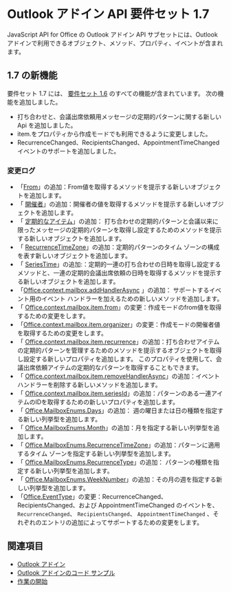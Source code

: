 # <a name="outlook-add-in-api-requirement-set-17"></a>Outlook アドイン API 要件セット 1.7

JavaScript API for Office の Outlook アドイン API サブセットには、Outlook アドインで利用できるオブジェクト、メソッド、プロパティ、イベントが含まれます。

## <a name="whats-new-in-17"></a>1.7 の新機能

要件セット 1.7 には、 [要件セット 1.6](../requirement-set-1.6/outlook-requirement-set-1.6.md) のすべての機能が含まれています。 次の機能を追加しました。

- 打ち合わせと、会議出席依頼用メッセージの定期的パターンに関する新しい Api を追加しました。
- item.をプロパティから作成モードでも利用できるように変更しました。
- RecurrenceChanged、RecipientsChanged、AppointmentTimeChanged イベントのサポートを追加しました。

### <a name="change-log"></a>変更ログ

- 「[From](/javascript/api/outlook_1_7/office.from)」の追加：From値を取得するメソッドを提示する新しいオブジェクトを追加します。
- 「 [開催者](/javascript/api/outlook_1_7/office.organizer)」の追加：開催者の値を取得するメソッドを提示する新しいオブジェクトを追加します。
- 「 [定期的なアイテム](/javascript/api/outlook_1_7/office.recurrence)」の追加： 打ち合わせの定期的パターンと会議以来に限ったメッセージの定期的パターンを取得し設定するためのメソッドを提示する新しいオブジェクトを追加します。
- 「 [RecurrenceTimeZone](/javascript/api/outlook_1_7/office.recurrencetimezone)」の追加：定期的パターンのタイム ゾーンの構成を表す新しいオブジェクトを追加します。
- 「 [SeriesTime](/javascript/api/outlook_1_7/office.seriestime)」の追加:：定期的一連の打ち合わせの日時を取得し設定するメソッドと、一連の定期的会議出席依頼の日時を取得するメソッドを提示する新しいオブジェクトを追加します。
- 「[Office.context.mailbox.addHandlerAsync](office.context.mailbox.item.md#addhandlerasynceventtype-handler-options-callback) 」の追加： サポートするイベント用のイベント ハンドラーを加えるための新しいメソッドを追加します。
- 「 [Office.context.mailbox.item.from](office.context.mailbox.item.md#from-emailaddressdetailsjavascriptapioutlook17officeemailaddressdetailsfromjavascriptapioutlook17officefrom)」の変更：作成モードのfrom値を取得するための変更をします。
- 「[Office.context.mailbox.item.organizer](office.context.mailbox.item.md#organizer-emailaddressdetailsjavascriptapioutlook17officeemailaddressdetailsorganizerjavascriptapioutlook17officeorganizer)」の変更：作成モードの開催者値を取得するための変更をします。
- 「 [Office.context.mailbox.item.recurrence](office.context.mailbox.item.md#nullable-recurrence-recurrencejavascriptapioutlook17officerecurrence)」の追加：打ち合わせアイテムの定期的パターンを管理するためのメソッドを提示するオブジェクトを取得し設定する新しいプロパティを追加します。 このプロパティを使用して、会議出席依頼アイテムの定期的なパターンを取得することもできます。
- 「 [Office.context.mailbox.item.removeHandlerAsync](office.context.mailbox.item.md#removehandlerasynceventtype-handler-options-callback)」の追加：イベント ハンドラーを削除する新しいメソッドを追加します。
- 「 [Office.context.mailbox.item.seriesId](office.context.mailbox.item.md#nullable-seriesid-string)」の追加：パターンのある一連アイテムのIDを取得するための新しいプロパティを追加します。
- 「 [Office.MailboxEnums.Days](/javascript/api/outlook_1_7/office.mailboxenums.days)」の追加：  週の曜日または日の種類を指定する新しい列挙型を追加します。
- 「 [Office.MailboxEnums.Month](/javascript/api/outlook_1_7/office.mailboxenums.month)」の追加：月を指定する新しい列挙型を追加します。
- 「 [Office.MailboxEnums.RecurrenceTimeZone](/javascript/api/outlook_1_7/office.mailboxenums.recurrencetimezone)」の追加：パターンに適用するタイム ゾーンを指定する新しい列挙型を追加します。
- 「 [Office.MailboxEnums.RecurrenceType](/javascript/api/outlook_1_7/office.mailboxenums.recurrencetype)」の追加： パターンの種類を指定する新しい列挙型を追加します。
- 「 [Office.MailboxEnums.WeekNumber](/javascript/api/outlook_1_7/office.mailboxenums.weeknumber)」の追加：その月の週を指定する新しい列挙型を追加します。
- 「[Office.EventType](/javascript/api/office/office.eventtype)」の変更：RecurrenceChanged、RecipientsChanged、および AppointmentTimeChanged のイベントを、 `RecurrenceChanged`、 `RecipientsChanged`、 `AppointmentTimeChanged` 、それぞれのエントリの追加によってサポートするための変更をします。

## <a name="see-also"></a>関連項目

- [Outlook アドイン](https://docs.microsoft.com/outlook/add-ins/)
- [Outlook アドインのコード サンプル](https://developer.microsoft.com/outlook/gallery/?filterBy=Outlook,Samples,Add-ins)
- [作業の開始](https://docs.microsoft.com/outlook/add-ins/quick-start)